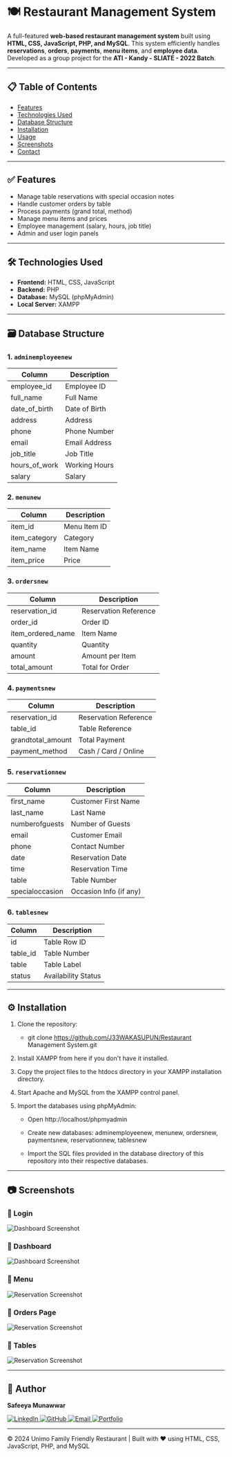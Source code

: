 # 🍽️ Restaurant Management System

A full-featured **web-based restaurant management system** built using **HTML, CSS, JavaScript, PHP, and MySQL**. This system efficiently handles **reservations**, **orders**, **payments**, **menu items**, and **employee data**. Developed as a group project for the **ATI - Kandy - SLIATE - 2022 Batch**.

---

## 📋 Table of Contents

- [Features](#features)
- [Technologies Used](#technologies-used)
- [Database Structure](#database-structure)
- [Installation](#installation)
- [Usage](#usage)
- [Screenshots](#screenshots)
- [Contact](#contact)

---

## ✅ Features

- Manage table reservations with special occasion notes
- Handle customer orders by table
- Process payments (grand total, method)
- Manage menu items and prices
- Employee management (salary, hours, job title)
- Admin and user login panels

---

## 🛠️ Technologies Used

- **Frontend:** HTML, CSS, JavaScript
- **Backend:** PHP
- **Database:** MySQL (phpMyAdmin)
- **Local Server:** XAMPP

---

## 🗃️ Database Structure

### 1. `adminemployeenew`
| Column           | Description          |
|------------------|----------------------|
| employee_id      | Employee ID          |
| full_name        | Full Name            |
| date_of_birth    | Date of Birth        |
| address          | Address              |
| phone            | Phone Number         |
| email            | Email Address        |
| job_title        | Job Title            |
| hours_of_work    | Working Hours        |
| salary           | Salary               |

### 2. `menunew`
| Column         | Description   |
|----------------|---------------|
| item_id        | Menu Item ID  |
| item_category  | Category      |
| item_name      | Item Name     |
| item_price     | Price         |

### 3. `ordersnew`
| Column            | Description           |
|-------------------|-----------------------|
| reservation_id    | Reservation Reference |
| order_id          | Order ID              |
| item_ordered_name | Item Name             |
| quantity          | Quantity              |
| amount            | Amount per Item       |
| total_amount      | Total for Order       |

### 4. `paymentsnew`
| Column            | Description           |
|-------------------|-----------------------|
| reservation_id    | Reservation Reference |
| table_id          | Table Reference       |
| grandtotal_amount | Total Payment         |
| payment_method    | Cash / Card / Online  |

### 5. `reservationnew`
| Column           | Description              |
|------------------|--------------------------|
| first_name       | Customer First Name      |
| last_name        | Last Name                |
| numberofguests   | Number of Guests         |
| email            | Customer Email           |
| phone            | Contact Number           |
| date             | Reservation Date         |
| time             | Reservation Time         |
| table            | Table Number             |
| specialoccasion  | Occasion Info (if any)   |

### 6. `tablesnew`
| Column     | Description        |
|------------|--------------------|
| id         | Table Row ID       |
| table_id   | Table Number       |
| table      | Table Label        |
| status     | Availability Status|

---

## ⚙️ Installation

1. Clone the repository:
   - git clone https://github.com/J33WAKASUPUN/Restaurant Management 
     System.git
     
2. Install XAMPP from here if you don't have it installed.

3. Copy the project files to the htdocs directory in your XAMPP installation 
   directory.

4. Start Apache and MySQL from the XAMPP control panel.

5. Import the databases using phpMyAdmin:
    - Open http://localhost/phpmyadmin
      
    - Create new databases: adminemployeenew, menunew, ordersnew, 
      paymentsnew, reservationnew, tablesnew
      
    - Import the SQL files provided in the database directory of this 
      repository into their respective databases.

---

## 📷 Screenshots

### 🔹 Login
![Dashboard Screenshot](screenshots/login.PNG)

### 🔹 Dashboard
![Dashboard Screenshot](screenshots/home.PNG)

### 🔹 Menu 
![Reservation Screenshot](screenshots/menu.PNG)

### 🔹 Orders Page
![Reservation Screenshot](screenshots/orders.PNG)

### 🔹 Tables
![Reservation Screenshot](screenshots/list.PNG)

---

## 🚀 Author
 **Safeeya Munawwar**
 <p>
  <a href="https://www.linkedin.com/in/safeeya-munawwar" target="_blank">
    <img src="https://img.shields.io/badge/LinkedIn-0A66C2?style=for-the-badge&logo=linkedin&logoColor=white" alt="LinkedIn"/>
  </a>
  <a href="https://github.com/Safeeya-Munawwar" target="_blank">
    <img src="https://img.shields.io/badge/GitHub-181717?style=for-the-badge&logo=github&logoColor=white" alt="GitHub"/>
  </a>
  <a href="mailto:shafiyasha0036@gmail.com" target="_blank">
    <img src="https://img.shields.io/badge/Email-D14836?style=for-the-badge&logo=gmail&logoColor=white" alt="Email"/>
  </a>
  <a href="https://safeeya-munawwar-personal-portfolio.vercel.app/" target="_blank">
    <img src="https://img.shields.io/badge/Portfolio-0A66C2?style=for-the-badge&logo=firefox&logoColor=white" alt="Portfolio"/>
  </a>
</p>

---

© 2024 Unimo Family Friendly Restaurant | Built with ❤️ using HTML, CSS, JavaScript, PHP, and MySQL
